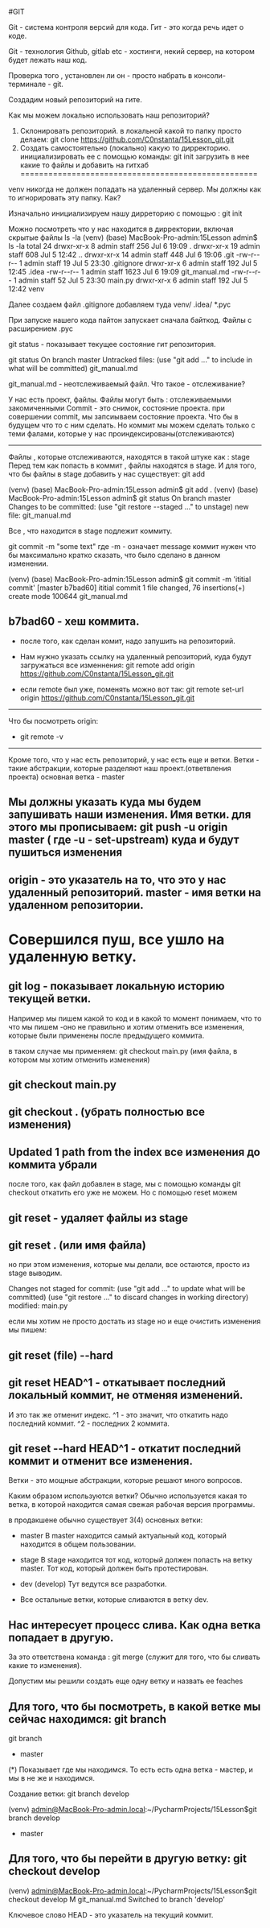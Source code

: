 #GIT

Git - система контроля версий для кода. Гит - это когда речь идет о коде.

Git - технология
Github, gitlab etc - хостинги, некий сервер, на котором будет лежать наш код.

Проверка того , установлен ли он - просто набрать в консоли-терминале - git.

Создадим новый репозиторий на гите.

Как мы можем локально использовать наш репозиторий?
1. Склонировать репозиторий.
в локальной какой то папку просто делаем:
git clone https://github.com/C0nstanta/15Lesson_git.git
2. Создать самостоятельно (локально) какую то дирректорию. 
инициализировать ее с помощью команды:
git init 
загрузить в нее какие то файлы и добавить на гитхаб
===================================================

venv никогда не должен попадать на удаленный сервер.
Мы должны как то игнорировать эту папку. Как?

Изначально инициализируем нашу дирреторию с помощью :
git init


Можно посмотреть что у нас находится в дирректории, включая скрытые файлы
ls -la
(venv) (base) MacBook-Pro-admin:15Lesson admin$ ls -la
total 24
drwxr-xr-x   8 admin  staff   256 Jul  6 19:09 .
drwxr-xr-x  19 admin  staff   608 Jul  5 12:42 ..
drwxr-xr-x  14 admin  staff   448 Jul  6 19:06 .git
-rw-r--r--   1 admin  staff    19 Jul  5 23:30 .gitignore
drwxr-xr-x   6 admin  staff   192 Jul  5 12:45 .idea
-rw-r--r--   1 admin  staff  1623 Jul  6 19:09 git_manual.md
-rw-r--r--   1 admin  staff    52 Jul  5 23:30 main.py
drwxr-xr-x   6 admin  staff   192 Jul  5 12:42 venv

Далее создаем файл .gitignore
добавляем туда
venv/
.idea/
*.pyc

При запуске нашего кода пайтон запускает сначала байткод. Файлы с расширением .pyc

git status - показывает текущее состояние гит репозитория. 

git status
On branch master
Untracked files:
  (use "git add <file>..." to include in what will be committed)
        git_manual.md

git_manual.md - неотслеживаемый файл.
Что такое - отслеживание?

У нас есть проект, файлы.
Файлы могут быть :
отслеживаемыми
закомиченными
Commit - это снимок, состояние проекта.
при совершении commit, мы запсиываем состояние проекта. Что бы в будущем что то с ним сделать.
Но коммит мы можем сделать только с теми фалами, которые у нас проиндексированы(отслеживаются)

---------------------------------
Файлы , которые отслеживаются, находятся в такой штуке как :
stage
Перед тем как попасть в коммит , файлы находятся в stage.
И для того, что бы файлы в stage  добавить у нас существует:
 git add

(venv) (base) MacBook-Pro-admin:15Lesson admin$ git add .
(venv) (base) MacBook-Pro-admin:15Lesson admin$ git status
On branch master
Changes to be committed:
  (use "git restore --staged <file>..." to unstage)
        new file:   git_manual.md

Все , что находится в stage  подлежит коммиту.

git commit -m "some text"
где -m - означает message
коммит нужен что бы максимально кратко сказать, что было сделано в данном изменении.


(venv) (base) MacBook-Pro-admin:15Lesson admin$ git commit -m 'ititial commit'
[master b7bad60] ititial commit
 1 file changed, 76 insertions(+)
 create mode 100644 git_manual.md


b7bad60 - хеш коммита.
-
- после того, как сделан комит, надо запушить на репозиторий.

- Нам нужно указать ссылку на удаленный репозиторий, куда будут загружаться все изменнения:
git remote add origin https://github.com/C0nstanta/15Lesson_git.git

- если remote был уже, поменять можно вот так:
git remote set-url origin https://github.com/C0nstanta/15Lesson_git.git
----

Что бы посмотреть origin:
- git remote -v
---
 
Кроме того, что у нас есть репозиторий, у нас есть еще и ветки.
Ветки - такие абстракции, которые разделяют наш проект.(ответвления проекта)
основная ветка - master

Мы должны указать куда мы будем запушивать наши изменения. Имя ветки.
для этого мы прописываем:
git push -u origin master ( где -u - set-upstream) куда и будут пушиться изменения
-
origin - это указатель на то, что это у нас удаленный репозиторий.
master - имя ветки на удаленном репозитории.
---------------------------------

Совершился пуш, все ушло на удаленную ветку.
=

git log - показывает локальную историю текущей ветки.
-


Например мы пишем какой то код и в какой то момент понимаем, что то что мы пишем -оно не правильно и
хотим отменить все изменения, которые были применены после предыдущего коммита.

в таком случае мы применяем:
git checkout main.py (имя файла, в котором мы хотим отменить изменения)

git checkout main.py
-

git checkout . (убрать полностью все изменения)
-
Updated 1 path from the index
все изменения до коммита убрали
---------------------------------------
после того, как файл добавлен в stage, мы с помощью команды git checkout откатить его уже не 
можем.
Но с помощью reset можем


git reset - удаляет файлы из stage
-
git reset . (или имя файла)
- 
но при этом изменения, которые мы делали, все остаются, просто из stage выводим.

Changes not staged for commit:
  (use "git add <file>..." to update what will be committed)
  (use "git restore <file>..." to discard changes in working directory)
        modified:   main.py

если мы хотим не просто достать из stage но и еще очистить изменения мы пишем:

git reset (file) --hard
-

git reset HEAD^1  - откатывает последний локальный коммит, не отменяя изменений.
-
И это так же отменит индекс. ^1 - это значит, что откатить надо последний коммит.
^2 - последних 2 коммита.

git reset --hard HEAD^1  - откатит последний коммит и отменит все изменения.
-------------------------------------

Ветки - это мощные абстракции, которые решают много вопросов.

Каким образом используются ветки?
Обычно используется какая то ветка, в которой находится самая свежая рабочая версия программы.

в продакшене обычно существует 3(4) основных ветки:
- master
В master находится самый актуальный код, который находится в общем пользовании.

- stage
В stage находится тот код, который должен попасть на ветку  master.
Тот код, который должен быть протестирован. 
- dev (develop)
Тут ведутся все разработки.
- Все остальные ветки, которые сливаются в ветку dev. 

Нас интересует процесс слива. Как одна ветка попадает в другую.
-
За это ответствена команда :
git merge (служит для того, что бы сливать какие то изменения).


Допустим мы решили создать еще одну ветку и назвать ее feaches

Для того, что бы посмотреть, в какой ветке мы сейчас находимся:
git branch
-
git branch
* master

(*) Показывает где мы находимся. То есть есть одна ветка - мастер, и мы в не же и находимся.

 Создание ветки:
 git branch develop

(venv) admin@MacBook-Pro-admin.local:~/PycharmProjects/15Lesson$git branch
  develop
* master

Для того, что бы перейти в другую ветку:
git checkout develop
--

(venv) admin@MacBook-Pro-admin.local:~/PycharmProjects/15Lesson$git checkout develop
M       git_manual.md
Switched to branch 'develop'







Ключевое слово HEAD - это указатель на текущий коммит.


